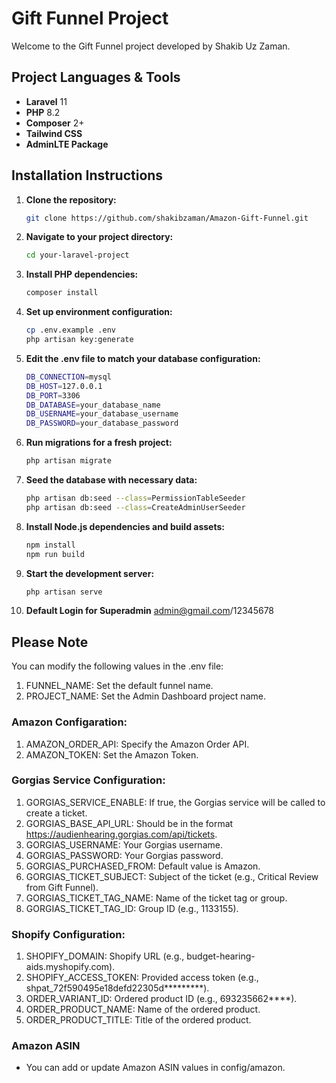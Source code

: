 # Gift Funnel Project

Welcome to the Gift Funnel project developed by Shakib Uz Zaman.

## Project Languages & Tools

-   **Laravel** 11
-   **PHP** 8.2
-   **Composer** 2+
-   **Tailwind CSS**
-   **AdminLTE Package**

## Installation Instructions

1. **Clone the repository:**

    ```bash
    git clone https://github.com/shakibzaman/Amazon-Gift-Funnel.git

    ```

2. **Navigate to your project directory:**

    ```bash
    cd your-laravel-project

    ```

3. **Install PHP dependencies:**
    ```bash
    composer install
    ```
4. **Set up environment configuration:**

    ```bash
    cp .env.example .env
    php artisan key:generate

    ```

5. **Edit the .env file to match your database configuration:**

    ```bash
    DB_CONNECTION=mysql
    DB_HOST=127.0.0.1
    DB_PORT=3306
    DB_DATABASE=your_database_name
    DB_USERNAME=your_database_username
    DB_PASSWORD=your_database_password

    ```

6. **Run migrations for a fresh project:**
    ```bash
    php artisan migrate
    ```
7. **Seed the database with necessary data:**

    ```bash
    php artisan db:seed --class=PermissionTableSeeder
    php artisan db:seed --class=CreateAdminUserSeeder

    ```

8. **Install Node.js dependencies and build assets:**
    ```bash
    npm install
    npm run build
    ```
9. **Start the development server:**

    ```bash
    php artisan serve

    ```

10. **Default Login for Superadmin**
    admin@gmail.com/12345678

## Please Note

You can modify the following values in the .env file:

1. FUNNEL_NAME: Set the default funnel name.
2. PROJECT_NAME: Set the Admin Dashboard project name.

### Amazon Configaration:

1. AMAZON_ORDER_API: Specify the Amazon Order API.
2. AMAZON_TOKEN: Set the Amazon Token.

### Gorgias Service Configuration:

1. GORGIAS_SERVICE_ENABLE: If true, the Gorgias service will be called to create a ticket.
2. GORGIAS_BASE_API_URL: Should be in the format https://audienhearing.gorgias.com/api/tickets.
3. GORGIAS_USERNAME: Your Gorgias username.
4. GORGIAS_PASSWORD: Your Gorgias password.
5. GORGIAS_PURCHASED_FROM: Default value is Amazon.
6. GORGIAS_TICKET_SUBJECT: Subject of the ticket (e.g., Critical Review from Gift Funnel).
7. GORGIAS_TICKET_TAG_NAME: Name of the ticket tag or group.
8. GORGIAS_TICKET_TAG_ID: Group ID (e.g., 1133155).

### Shopify Configuration:

1. SHOPIFY_DOMAIN: Shopify URL (e.g., budget-hearing-aids.myshopify.com).
2. SHOPIFY_ACCESS_TOKEN: Provided access token (e.g., shpat_72f590495e18defd22305d****\*****).
3. ORDER_VARIANT_ID: Ordered product ID (e.g., 693235662\*\*\*\*).
4. ORDER_PRODUCT_NAME: Name of the ordered product.
5. ORDER_PRODUCT_TITLE: Title of the ordered product.

### Amazon ASIN

-   You can add or update Amazon ASIN values in config/amazon.
